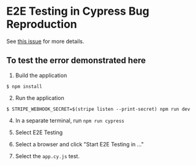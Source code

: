 # E2E Testing in Cypress Bug Reproduction

See [this issue](https://github.com/stripe/stripe-node/issues/1767) for more details.

## To test the error demonstrated here

1. Build the application

```shell
$ npm install
```

2. Run the application

```shell
$ STRIPE_WEBHOOK_SECRET=$(stripe listen --print-secret) npm run dev
```

4. In a separate terminal, run `npm run cypress`

5. Select E2E Testing

6. Select a browser and click "Start E2E Testing in ..."

7. Select the `app.cy.js` test.
